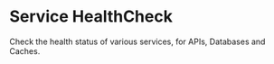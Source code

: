 Service HealthCheck
===================

Check the health status of various services, for APIs, Databases and Caches.
